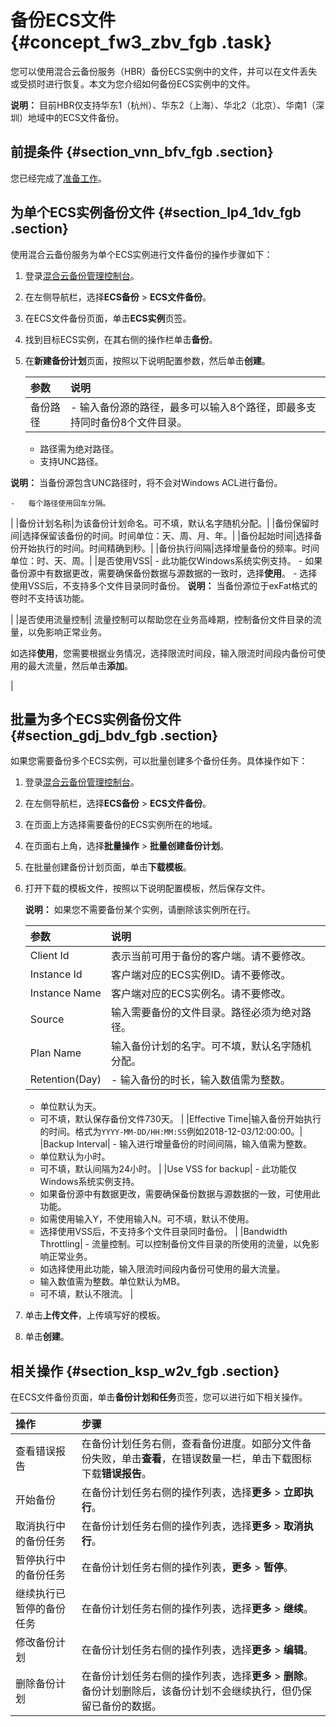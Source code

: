 # 备份ECS文件 {#concept_fw3_zbv_fgb .task}

您可以使用混合云备份服务（HBR）备份ECS实例中的文件，并可以在文件丢失或受损时进行恢复。本文为您介绍如何备份ECS实例中的文件。

**说明：** 目前HBR仅支持华东1（杭州）、华东2（上海）、华北2（北京）、华南1（深圳）地域中的ECS文件备份。

## 前提条件 {#section_vnn_bfv_fgb .section}

您已经完成了[准备工作](intl.zh-CN/ECS备份教程/文件备份/准备工作.md)。

## 为单个ECS实例备份文件 {#section_lp4_1dv_fgb .section}

使用混合云备份服务为单个ECS实例进行文件备份的操作步骤如下：

1.  登录[混合云备份管理控制台](https://hbr.console.aliyun.com)。
2.  在左侧导航栏，选择**ECS备份** \> **ECS文件备份**。
3.  在ECS文件备份页面，单击**ECS实例**页签。
4.  找到目标ECS实例，在其右侧的操作栏单击**备份**。
5.  在**新建备份计划**页面，按照以下说明配置参数，然后单击**创建**。 

    |参数|说明|
    |:-|:-|
    |备份路径|     -   输入备份源的路径，最多可以输入8个路径，即最多支持同时备份8个文件目录。
    -   路径需为绝对路径。
    -   支持UNC路径。

**说明：** 当备份源包含UNC路径时，将不会对Windows ACL进行备份。

    -   每个路径使用回车分隔。
 |
    |备份计划名称|为该备份计划命名。可不填，默认名字随机分配。|
    |备份保留时间|选择保留该备份的时间。时间单位：天、周、月、年。|
    |备份起始时间|选择备份开始执行的时间。时间精确到秒。|
    |备份执行间隔|选择增量备份的频率。时间单位：时、天、周。|
    |是否使用VSS|     -   此功能仅Windows系统实例支持。
    -   如果备份源中有数据更改，需要确保备份数据与源数据的一致时，选择**使用**。
    -   选择使用VSS后，不支持多个文件目录同时备份。
 **说明：** 当备份源位于exFat格式的卷时不支持该功能。

 |
    |是否使用流量控制| 流量控制可以帮助您在业务高峰期，控制备份文件目录的流量，以免影响正常业务。

 如选择**使用**，您需要根据业务情况，选择限流时间段，输入限流时间段内备份可使用的最大流量，然后单击**添加**。

 |


## 批量为多个ECS实例备份文件 {#section_gdj_bdv_fgb .section}

如果您需要备份多个ECS实例，可以批量创建多个备份任务。具体操作如下：

1.  登录[混合云备份管理控制台](https://hbr.console.aliyun.com)。
2.  在左侧导航栏，选择**ECS备份** \> **ECS文件备份**。
3.  在页面上方选择需要备份的ECS实例所在的地域。
4.  在页面右上角，选择**批量操作** \> **批量创建备份计划**。
5.  在批量创建备份计划页面，单击**下载模板**。
6.  打开下载的模板文件，按照以下说明配置模板，然后保存文件。 

    **说明：** 如果您不需要备份某个实例，请删除该实例所在行。

    |参数|说明|
    |:-|:-|
    |Client Id|表示当前可用于备份的客户端。请不要修改。|
    |Instance Id|客户端对应的ECS实例ID。请不要修改。|
    |Instance Name|客户端对应的ECS实例名。请不要修改。|
    |Source|输入需要备份的文件目录。路径必须为绝对路径。|
    |Plan Name|输入备份计划的名字。可不填，默认名字随机分配。|
    |Retention\(Day\)|     -   输入备份的时长，输入数值需为整数。
    -   单位默认为天。
    -   可不填，默认保存备份文件730天。
 |
    |Effective Time|输入备份开始执行的时间。格式为`YYYY-MM-DD/HH:MM:SS`例如2018-12-03/12:00:00。|
    |Backup Interval|     -   输入进行增量备份的时间间隔，输入值需为整数。
    -   单位默认为小时。
    -   可不填，默认间隔为24小时。
 |
    |Use VSS for backup|     -   此功能仅Windows系统实例支持。
    -   如果备份源中有数据更改，需要确保备份数据与源数据的一致，可使用此功能。
    -   如需使用输入Y，不使用输入N。可不填，默认不使用。
    -   选择使用VSS后，不支持多个文件目录同时备份。
 |
    |Bandwidth Throttling|     -   流量控制。可以控制备份文件目录的所使用的流量，以免影响正常业务。
    -   如选择使用此功能，输入限流时间段内备份可使用的最大流量。
    -   输入数值需为整数。单位默认为MB。
    -   可不填，默认不限流。
 |

7.  单击**上传文件**，上传填写好的模板。
8.  单击**创建**。

## 相关操作 {#section_ksp_w2v_fgb .section}

在ECS文件备份页面，单击**备份计划和任务**页签，您可以进行如下相关操作。

|操作|步骤|
|:-|:-|
|查看错误报告|在备份计划任务右侧，查看备份进度。如部分文件备份失败，单击**查看**，在错误数量一栏，单击下载图标下载**错误报告**。|
|开始备份|在备份计划任务右侧的操作列表，选择**更多** \> **立即执行**。|
|取消执行中的备份任务|在备份计划任务右侧的操作列表，选择**更多** \> **取消执行**。|
|暂停执行中的备份任务|在备份计划任务右侧的操作列表，**更多** \> **暂停**。|
|继续执行已暂停的备份任务|在备份计划任务右侧的操作列表，选择**更多** \> **继续**。|
|修改备份计划|在备份计划任务右侧的操作列表，选择**更多** \> **编辑**。|
|删除备份计划|在备份计划任务右侧的操作列表，选择**更多** \> **删除**。备份计划删除后，该备份计划不会继续执行，但仍保留已备份的数据。|

